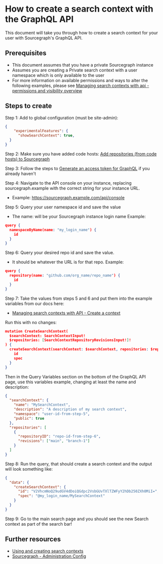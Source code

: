# How to create a search context with the GraphQL API

This document will take you through how to create a search context for your user with Sourcegraph's GraphQL API.

## Prerequisites

* This document assumes that you have a private Sourcegraph instance
* Assumes you are creating a Private search context with a user namespace which is only available to the user
* For more information on available permissions and ways to alter the following examples, please see [Managing search contexts with api - permissions and visibility overview](https://docs.sourcegraph.com/api/graphql/managing-search-contexts-with-api#permissions-and-visibility-overview)

## Steps to create


Step 1: Add to global configuration (must be site-admin):


```json
{
    "experimentalFeatures": {
      "showSearchContext": true,
  }
}
```

Step 2: Make sure you have added code hosts: [Add repositories (from code hosts) to Sourcegraph](https://docs.sourcegraph.com/admin/repo/add)



Step 3: Follow the steps to [Generate an access token for GraphQL](https://docs.sourcegraph.com/api/graphql#quickstart) if you already haven't



Step 4: Navigate to the API console on your instance, replacing sourcegraph.example with the correct string for your instance URL.

* Example: https://sourcegraph.example.com/api/console



Step 5: Query your user namespace id and save the value

* The name: will be your Sourcegraph instance login name
Example:

```json
query {
  namespaceByName(name: "my_login_name") {
    id
  }
}
```

Step 6: Query your desired repo id and save the value.

* It should be whatever the URL is for that repo. 
Example: 

```json
query {
  repository(name: "github.com/org_name/repo_name") {
    id
  }
}
```

Step 7: Take the values from steps 5 and 6 and put them into the example variables from our docs here:

* [Managing search contexts with API - Create a context](https://docs.sourcegraph.com/api/graphql/managing-search-contexts-with-api#create-a-context)


Run this with no changes:

```json
mutation CreateSearchContext(
  $searchContext: SearchContextInput!
  $repositories: [SearchContextRepositoryRevisionsInput!]!
) {
  createSearchContext(searchContext: $searchContext, repositories: $repositories) {
    id
    spec
  }
}
```

Then in the Query Variables section on the bottom of the GraphQL API page, use this variables example, changing at least the name and description:

```json
{
  "searchContext": {
    "name": "MySearchContext",
    "description": "A description of my search context",
    "namespace": "user-id-from-step-5",
    "public": true
  },
  "repositories": [
    {
      "repositoryID": "repo-id-from-step-6",
      "revisions": ["main", "branch-1"]
  	}
  ]
}
```


Step 8: Run the query, that should create a search context and the output will look something like:


```json
{
  "data": {
    "createSearchContext": {
      "id": "V2VhcmNoQ29udGV4dDoiQGdpc2VsbGUvTXlTZWFyY2hDb250ZXh0MiI=",
      "spec": "@my_login_name/MySearchContext"
    }
  }
}
```



Step 9: Go to the main search page and you should see the new Search context as part of the search bar!

## Further resources

* [Using and creating search contexts](https://docs.sourcegraph.com/code_search/how-to/search_contexts)
* [Sourcegraph - Administration Config](https://docs.sourcegraph.com/admin/config)
